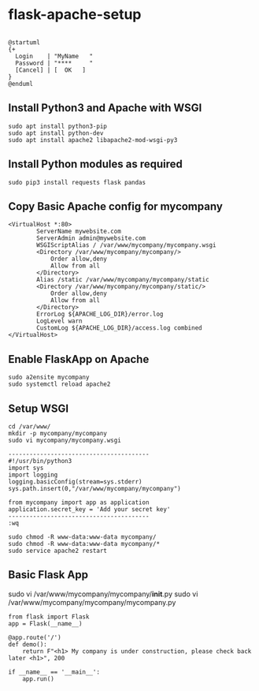 # flask-apache-setup

```plantuml

@startuml
{+
  Login    | "MyName   "
  Password | "****     "
  [Cancel] | [  OK   ]
}
@enduml

```


## Install Python3 and Apache with WSGI

```
sudo apt install python3-pip
sudo apt install python-dev
sudo apt install apache2 libapache2-mod-wsgi-py3
```

## Install Python modules as required

```
sudo pip3 install requests flask pandas
```

## Copy Basic Apache config for mycompany

```
<VirtualHost *:80>
		ServerName mywebsite.com
		ServerAdmin admin@mywebsite.com
		WSGIScriptAlias / /var/www/mycompany/mycompany.wsgi
		<Directory /var/www/mycompany/mycompany/>
			Order allow,deny
			Allow from all
		</Directory>
		Alias /static /var/www/mycompany/mycompany/static
		<Directory /var/www/mycompany/mycompany/static/>
			Order allow,deny
			Allow from all
		</Directory>
		ErrorLog ${APACHE_LOG_DIR}/error.log
		LogLevel warn
		CustomLog ${APACHE_LOG_DIR}/access.log combined
</VirtualHost>
```

## Enable FlaskApp on Apache

```
sudo a2ensite mycompany
sudo systemctl reload apache2
```

## Setup WSGI 

```
cd /var/www/
mkdir -p mycompany/mycompany
sudo vi mycompany/mycompany.wsgi

----------------------------------------
#!/usr/bin/python3
import sys
import logging
logging.basicConfig(stream=sys.stderr)
sys.path.insert(0,"/var/www/mycompany/mycompany")

from mycompany import app as application
application.secret_key = 'Add your secret key'
----------------------------------------
:wq

sudo chmod -R www-data:www-data mycompany/
sudo chmod -R www-data:www-data mycompany/*
sudo service apache2 restart
```

## Basic Flask App

sudo vi /var/www/mycompany/mycompany/__init__.py
sudo vi /var/www/mycompany/mycompany/mycompany.py

```
from flask import Flask
app = Flask(__name__)

@app.route('/')
def demo():
    return F"<h1> My company is under construction, please check back later <h1>", 200

if __name__ == '__main__':
    app.run()
```

